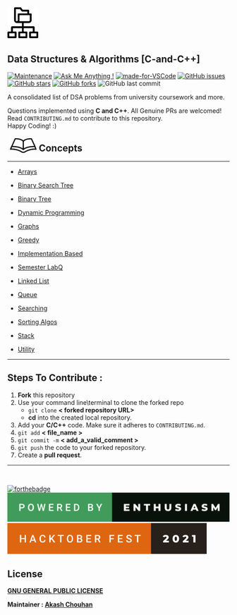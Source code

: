 ## <code><img src = "./datastructureIcon.png" width="70px" ></code>

## **Data Structures & Algorithms [C-and-C++]**

[![Maintenance](https://img.shields.io/badge/Maintained%3F-yes-green.svg)](https://GitHub.com/Naereen/StrapDown.js/graphs/commit-activity "Repo Maintained")
[![Ask Me Anything !](https://img.shields.io/badge/Ask%20me-anything-1abc9c.svg)](https://GitHub.com/akashchouhan16/ "github.com/akashchouhan16")
[![made-for-VSCode](https://img.shields.io/badge/Made%20for-VSCode-1f425f.svg)](https://code.visualstudio.com/ "VSCODE") 
[![GitHub issues](https://img.shields.io/github/issues/akashchouhan16/Crypto-Dash.svg)](https://github.com/akashchouhan16/Data-structures-in-C-CPP/issues) [![GitHub stars](https://img.shields.io/github/stars/akashchouhan16/Data-structures-in-C-CPP.svg?style=social)](https://github.com/akashchouhan16/Data-structures-in-C-CPP/stargazers) [![GitHub forks](https://img.shields.io/github/forks/akashchouhan16/Data-structures-in-C-CPP.svg?style=social)](https://github.com/akashchouhan16/Data-structures-in-C-CPP/network) ![GitHub last commit](https://img.shields.io/github/last-commit/akashchouhan16/Data-structures-in-C-CPP.svg)

A consolidated list of DSA problems from university coursework and more.

Questions implemented using **C and C++**. All Genuine PRs are welcomed! Read `CONTRIBUTING.md` to contribute to this repository. <br/>
Happy Coding! :)

<img src="./assets/DSA_Topics.png" width="60px" style="float:left; padding:.35rem"/>

## Concepts

---

- [Arrays](https://github.com/akashchouhan16/Basic-Data-structures-in-C/tree/master/Arrays "View sub-directory")
- [Binary Search Tree](https://github.com/akashchouhan16/Basic-Data-structures-in-C/tree/master/Binary%20Search%20Tree "View sub-directory")
- [Binary Tree](https://github.com/akashchouhan16/Basic-Data-structures-in-C/tree/master/Binary%20Tree "View sub-directory")
- [Dynamic Programming](https://github.com/akashchouhan16/Basic-Data-structures-in-C/tree/master/DynamicProgramming "View sub-directory")
- [Graphs](https://github.com/akashchouhan16/Basic-Data-structures-in-C/tree/master/Graphs "View sub-directory")
- [Greedy](https://github.com/akashchouhan16/Basic-Data-structures-in-C/tree/master/Greedy "View sub-directory")
- [Implementation Based](https://github.com/akashchouhan16/Data-structures-in-C-CPP/tree/master/Implementations "View sub-directory")

- [Semester LabQ](https://github.com/akashchouhan16/Basic-Data-structures-in-C/tree/master/ExtraDSAQ "View sub-directory")
- [Linked List](https://github.com/akashchouhan16/Basic-Data-structures-in-C/tree/master/Linkedlist "View sub-directory")
- [Queue](https://github.com/akashchouhan16/Basic-Data-structures-in-C/tree/master/Queue "View sub-directory")
- [Searching](https://github.com/akashchouhan16/Basic-Data-structures-in-C-CPP/tree/master/Searching "View sub-directory")
- [Sorting Algos](https://github.com/akashchouhan16/Basic-Data-structures-in-C/tree/master/SortingAlgorithms)
- [Stack](https://github.com/akashchouhan16/Data-structures-in-C-CPP/tree/master/Stack "View sub-directory")
- [Utility](https://github.com/akashchouhan16/Data-structures-in-C-CPP/tree/master/Utility "View sub-directory")

---

## Steps To Contribute :

1. **Fork** this repository
2. Use your command line\terminal to clone the forked repo
   - `git clone` **< forked repository URL>**
   - **cd** into the created local repository.
3. Add your **C/C++** code. Make sure it adheres to `CONTRIBUTING.md`.
4. `git add` **< file_name >**
5. `git commit -m` **< add_a_valid_comment >**
6. `git push` the code to your forked repository.
7. Create a **pull request**.

---

<br>

[![forthebadge](https://forthebadge.com/images/badges/open-source.svg)](https://forthebadge.com)
[![badge](./assets/powered-by-enthusiasm.svg)](https://forthebadge.com) <img src="./assets/hacktober-fest-2021.svg">

## License

**[GNU GENERAL PUBLIC LICENSE](https://github.com/akashchouhan16/Data-structures-in-C-CPP/blob/master/LICENSE "License")**

**Maintainer : [ Akash Chouhan](https://github.com/akashchouhan16/ "Akash Chouhan Profile")**
